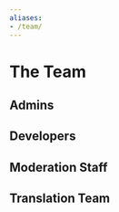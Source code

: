```yaml
---
aliases:
- /team/
---
```


# The Team

## Admins
<Person
  avatar="https://cdn.discordapp.com/avatars/135923847147945985/a_070ba35184aeb8e92b12065333210d5d.png?size=128"
  imageClass="rounded"
  name="Coolguy3289"
  subtitle="SysAdmin">
  <a title="Website" href="https://thegamingcorner.net">
    <icon-site/>
  </a>
  <a title="GitHub" href="https://github.com/Coolguy3289">
    <icon-github/>
  </a>
  <a title="Twitter" href="https://twitter.com/DJCoolguy3289">
    <icon-twitter/>
  </a>
</Person>
<Person
  avatar="https://avatars1.githubusercontent.com/u/16436920?s=80&v=4"
  imageClass="rounded"
  name="Yooks"
  subtitle="Policy Manager"/>

## Developers
<Person
  avatar="https://avatars2.githubusercontent.com/u/37413895?s=80&v=4"
  imageClass="rounded"
  name="Yamboy"
  subtitle="Backend Developer"/>
<Person
  avatar="https://snazzah.com/i/snazzah4r.png"
  imageClass="rounded"
  name="Snazzah"
  subtitle="Frontend Developer">
  <a title="Website" href="https://snazzah.com/">
    <icon-site/>
  </a>
  <a title="GitHub" href="https://github.com/Snazzah">
    <icon-github/>
  </a>
  <a title="Twitter" href="https://twitter.com/Snazzah">
    <icon-twitter/>
  </a>
</Person>

## Moderation Staff
<Person 
  avatar="https://cdn.discordapp.com/avatars/129693097431924736/a_e5f8c34d381612f3c7db389ffb283067.png?size=128"
  imageClass="rounded"
  name="Mystic"
  subtitle="Moderator and Support Staff"/>
<Person
  avatar="https://cdn.discordapp.com/avatars/162381280330121216/e48ef347c9026e48fff482a88ca7ba1d.png?size=128"
  imageClass="rounded"
  name="Clab"
  subtitle="Moderator and Support Staff"/>
<Person
  avatar="https://cdn.discordapp.com/avatars/290384363076714496/884b2c473e61df79cb02ba0be04e8216.png"
  imageClass="rounded"
  name="Techguy9078"
  subtitle="Moderator and Support Staff"/>

## Translation Team
<Person name="kcSeb"/>
<Person name="Saederup92"/>
<Person name="Setrin"/>
<Person name="dragon-kurve"/>
<Person name="infinite-persistence"/>
<Person name="Jerbod"/>
<Person name="Lobo Metalurgico"/>
<Person name="Mackan"/>
<Person name="MercyMe"/>
<Person name="Seadox"/>
